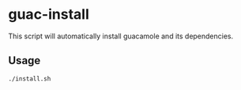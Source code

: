 # guac-install

This script will automatically install guacamole and its dependencies.

## Usage
`./install.sh`
